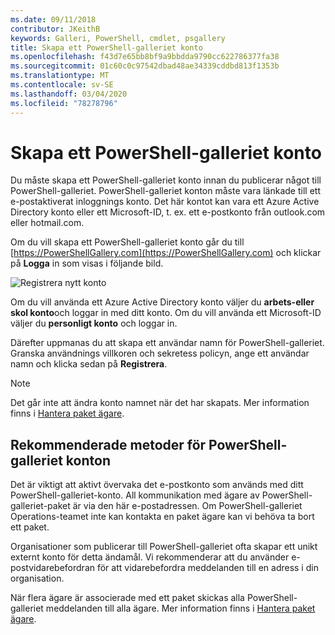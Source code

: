 ```yaml
---
ms.date: 09/11/2018
contributor: JKeithB
keywords: Galleri, PowerShell, cmdlet, psgallery
title: Skapa ett PowerShell-galleriet konto
ms.openlocfilehash: f43d7e65bb8bf9a9bbdda9790cc622786377fa38
ms.sourcegitcommit: 01c60c0c97542dbad48ae34339cddbd813f1353b
ms.translationtype: MT
ms.contentlocale: sv-SE
ms.lasthandoff: 03/04/2020
ms.locfileid: "78278796"
---
```

# <a name="creating-a-powershell-gallery-account"></a>Skapa ett PowerShell-galleriet konto

Du måste skapa ett PowerShell-galleriet konto innan du publicerar något till PowerShell-galleriet.
PowerShell-galleriet konton måste vara länkade till ett e-postaktiverat inloggnings konto. Det här kontot kan vara ett Azure Active Directory konto eller ett Microsoft-ID, t. ex. ett e-postkonto från outlook.com eller hotmail.com.

Om du vill skapa ett PowerShell-galleriet konto går du till [https://PowerShellGallery.com](https://PowerShellGallery.com) och klickar på **Logga** in som visas i följande bild.

![Registrera nytt konto](media/creating-an-account/CreateAccount-Register.png)

Om du vill använda ett Azure Active Directory konto väljer du **arbets-eller skol konto**och loggar in med ditt konto. Om du vill använda ett Microsoft-ID väljer du **personligt konto** och loggar in.

Därefter uppmanas du att skapa ett användar namn för PowerShell-galleriet. Granska användnings villkoren och sekretess policyn, ange ett användar namn och klicka sedan på **Registrera**.

> [!NOTE]
> Det går inte att ändra konto namnet när det har skapats. Mer information finns i [Hantera paket ägare](managing-package-owners.md).

## <a name="recommended-practices-for-powershell-gallery-accounts"></a>Rekommenderade metoder för PowerShell-galleriet konton

Det är viktigt att aktivt övervaka det e-postkonto som används med ditt PowerShell-galleriet-konto. All kommunikation med ägare av PowerShell-galleriet-paket är via den här e-postadressen. Om PowerShell-galleriet Operations-teamet inte kan kontakta en paket ägare kan vi behöva ta bort ett paket.

Organisationer som publicerar till PowerShell-galleriet ofta skapar ett unikt externt konto för detta ändamål. Vi rekommenderar att du använder e-postvidarebefordran för att vidarebefordra meddelanden till en adress i din organisation.

När flera ägare är associerade med ett paket skickas alla PowerShell-galleriet meddelanden till alla ägare. Mer information finns i [Hantera paket ägare](managing-package-owners.md).
